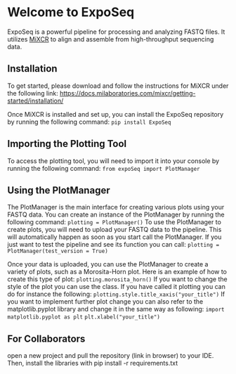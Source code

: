 # Welcome to ExpoSeq

ExpoSeq is a powerful pipeline for processing and analyzing FASTQ files. It utilizes [MiXCR](https://docs.milaboratories.com/mixcr/getting-started/installation/) to align and assemble from high-throughput sequencing data.

## Installation

To get started, please download and follow the instructions for MiXCR under the following link: https://docs.milaboratories.com/mixcr/getting-started/installation/

Once MiXCR is installed and set up, you can install the ExpoSeq repository by running the following command:
```pip install ExpoSeq```

## Importing the Plotting Tool

To access the plotting tool, you will need to import it into your console by running the following command:
```from expoSeq import PlotManager```
## Using the PlotManager

The PlotManager is the main interface for creating various plots using your FASTQ data. You can create an instance of the PlotManager by running the following command:
```plotting = PlotManager()```
To use the PlotManager to create plots, you will need to upload your FASTQ data to the pipeline. This will automatically happen as soon as you start call the PlotManager. If you just want to test the pipeline and see its function you can call: ```plotting = PlotManager(test_version = True)```

Once your data is uploaded, you can use the PlotManager to create a variety of plots, such as a Morosita-Horn plot. Here is an example of how to create this type of plot:
```plotting.morosita_horn()```
If you want to change the style of the plot you can use the class. If you have called it plotting you can do for instance the following: ```plotting.style.title_xaxis("your_title")``` 
If you want to implement further plot change you can also refer to the matplotlib.pyplot library and change it in the same way as following:
```import matplotlib.pyplot as plt```
```plt.xlabel("your_title")```



## For Collaborators
open a new project and pull the repository (link in browser) to your IDE. Then, install the libraries with pip install -r requirements.txt
